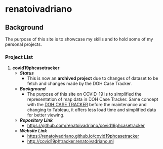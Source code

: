 # renatoivadriano

## Background
The purpose of this site is to showcase my skills and to hold some of my personal projects.

### Project List
1. **covid19phcasetracker**
	- _**Status**_
		* This is now an **archived project** due to changes of dataset to be fetch and changes made by the DOH Case Tracker. 
	- _**Background**_
		* The purpose of this site on COVID-19 is to simplified the representation of map data in DOH Case Tracker. Same concept with the [DOH CASE TRACKER](https://ncovtracker.doh.gov.ph/) before the maintenance and changing to Tableau, it offers less load time and simplified data for better viewing.
	- _**Repository Link**_
		* https://github.com/renatoivadriano/covid19phcasetracker
	- _**Website Link**_
		* https://renatoivadriano.github.io/covid19phcasetracker
		* http://covid19phtracker.renatoivadriano.ml
